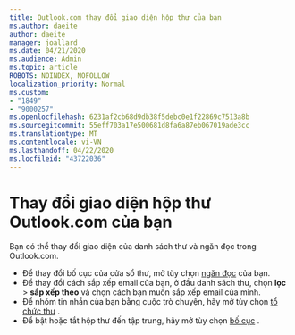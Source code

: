 ```yaml
---
title: Outlook.com thay đổi giao diện hộp thư của bạn
ms.author: daeite
author: daeite
manager: joallard
ms.date: 04/21/2020
ms.audience: Admin
ms.topic: article
ROBOTS: NOINDEX, NOFOLLOW
localization_priority: Normal
ms.custom:
- "1849"
- "9000257"
ms.openlocfilehash: 6231af2cb68d9db38f5debc0e1f22869c7513a8b
ms.sourcegitcommit: 55eff703a17e500681d8fa6a87eb067019ade3cc
ms.translationtype: MT
ms.contentlocale: vi-VN
ms.lasthandoff: 04/22/2020
ms.locfileid: "43722036"
---
```

# <a name="change-the-look-of-your-outlookcom-mailbox"></a>Thay đổi giao diện hộp thư Outlook.com của bạn

Bạn có thể thay đổi giao diện của danh sách thư và ngăn đọc trong Outlook.com.

- Để thay đổi bố cục của cửa sổ thư, mở tùy chọn [ngăn đọc](https://outlook.live.com/mail/options/mail/layout/readingPane) của bạn.
- Để thay đổi cách sắp xếp email của bạn, ở đầu danh sách thư, chọn **lọc** > **sắp xếp theo** và chọn cách bạn muốn sắp xếp email của mình.
- Để nhóm tin nhắn của bạn bằng cuộc trò chuyện, hãy mở tùy chọn [tổ chức thư](https://outlook.live.com/mail/options/mail/layout/conversations) .
- Để bật hoặc tắt hộp thư đến tập trung, hãy mở tùy chọn [bố cục](https://outlook.live.com/mail/options/mail/layout/focused) .